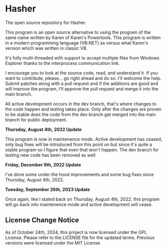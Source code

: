 # Hasher
The open source repository for Hasher.

This program is an open source alternative to using the program of the same name written by Karen of Karen's Powertools. This program is written in a modern programming language (VB.NET) as versus what Karen's version which was written in classic VB.

It's fully multi-threaded with support to accept multiple files from Windows Explorer thanks to the interprocess communication link.

I encourage you to look at the source code, read, and understand it. If you want to contribute, please... go right ahead and do so. I'll welcome the help. Submit patches along with a pull request and if the additions are good and will improve the program, I'll approve the pull request and merge it into the main branch.

All active development occurs in the dev branch, that's where changes to the code happen and testing takes place. Only after the changes are proven to be stable does the code from the dev branch get merged into the main branch for public deployment.

**Thursday, August 4th, 2022 Update**

This program is now in maintenence mode. Active development has ceased, only bug fixes will be introduced from this point on but since it's quite a stable program so I figure that even that won't happen. The dev branch for testing new code has been removed as well.

**Friday, December 9th, 2022 Update**

I've done some under the hood improvements and some bug fixes since Thursday, August 4th, 2022.

**Tuesday, September 26th, 2023 Update**

Once again, like I stated back on Thursday, August 4th, 2022, this program will go back into maintenence mode and active development will cease.

## License Change Notice
As of October 24th, 2024, this project is now licensed under the GPL License. 
Please refer to the LICENSE file for the updated terms. Previous versions were licensed under the MIT License.

